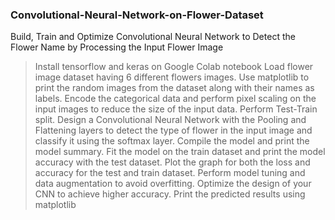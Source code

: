 ### Convolutional-Neural-Network-on-Flower-Dataset

Build, Train and Optimize Convolutional Neural Network to Detect the Flower Name by Processing the Input Flower Image


> Install tensorflow and keras on Google Colab notebook
> Load flower image dataset having 6 different flowers images.
Use matplotlib to print the random images from the dataset along with their names as labels.
Encode the categorical data and perform pixel scaling on the input images to reduce the size of the input data.
Perform Test-Train split.
Design a Convolutional Neural Network with the Pooling and Flattening layers to detect the type of flower in the input image and classify it using the softmax layer.
Compile the model and print the model summary.
Fit the model on the train dataset and print the model accuracy with the test dataset.
Plot the graph for both the loss and accuracy for the test and train dataset.
Perform model tuning and data augmentation to avoid overfitting.
 Optimize the design of your CNN to achieve higher accuracy.
Print the predicted results using matplotlib
